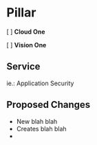 # Pillar
[ ] **Cloud One**

[ ] **Vision One**

## Service

ie.: Application Security

## Proposed Changes
  - New blah blah
  - Creates blah blah
  -